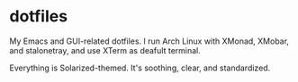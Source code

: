 # dotfiles
My Emacs and GUI-related dotfiles. I run Arch Linux with XMonad, XMobar, and stalonetray, and use XTerm as deafult terminal.

Everything is Solarized-themed. It's soothing, clear, and standardized.
